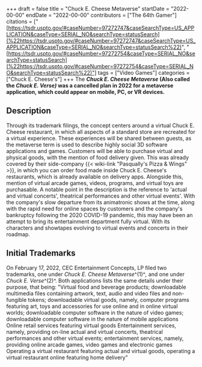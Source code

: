 +++
draft = false
title = "Chuck E. Cheese Metaverse"
startDate = "2022-00-00"
endDate = "2022-00-00"
contributors = ["The 64th Gamer"]
citations = ["[https://tsdr.uspto.gov/#caseNumber=97272747&caseSearchType=US_APPLICATION&caseType=SERIAL_NO&searchType=statusSearch](%22https://tsdr.uspto.gov/#caseNumber=97272747&caseSearchType=US_APPLICATION&caseType=SERIAL_NO&searchType=statusSearch%22)", "[https://tsdr.uspto.gov/#caseNumber=97272754&caseType=SERIAL_NO&searchType=statusSearch](%22https://tsdr.uspto.gov/#caseNumber=97272754&caseType=SERIAL_NO&searchType=statusSearch%22)"]
tags = ["Video Games"]
categories = ["Chuck E. Cheese's"]
+++
The ***Chuck E. Cheese Metaverse* (Also called the ***Chuck E. Verse)* was a cancelled plan in 2022 for a metaverse application, which could appear on mobile, PC, or VR devices.****

## Description

Through its trademark filings, the concept centers around a virtual Chuck E. Cheese restaurant, in which all aspects of a standard store are recreated for a virtual experience. These experiences will be shared between guests, as the metaverse term is used to describe highly social 3D software applications and games. Customers will be able to purchase virtual and physical goods, with the mention of food delivery given. This was already covered by their side-company {{< wiki-link "Pasqually's Pizza & Wings" >}}, in which you can order food made inside Chuck E. Cheese's restaurants, which is already available on delivery apps. Alongside this, mention of virtual arcade games, videos, programs, and virtual toys are purchasable.
A notable point in the description is the reference to 'actual and virtual concerts', theatrical performances and other virtual events'. With the company's slow departure from its animatronic shows at the time, along with the rapid need for online spaces by customers and the company's bankruptcy following the 2020 COVID-19 pandemic, this may have been an attempt to bring its entertainment department fully virtual. With its characters and showtapes evolving to virtual events and concerts in their roadmap.

## Initial Trademarks

On February 17, 2022, CEC Entertainment Concepts, LP filed two trademarks, one under *Chuck E. Cheese Metaverse*^(1)^*,* and one under *Chuck E. Verse*^(2)^. Both applications lists the same details under their purpose, that being:
"Virtual food and beverage products; downloadable multimedia files containing artwork, text, audio and video files and non-fungible tokens; downloadable virtual goods, namely, computer programs featuring art, toys and accessories for use online and in online virtual worlds; downloadable computer software in the nature of video games; downloadable computer software in the nature of mobile applications
Online retail services featuring virtual goods
Entertainment services, namely, providing on-line actual and virtual concerts, theatrical performances and other virtual events; entertainment services, namely, providing online arcade games, video games and electronic games
Operating a virtual restaurant featuring actual and virtual goods, operating a virtual restaurant online featuring home delivery"

